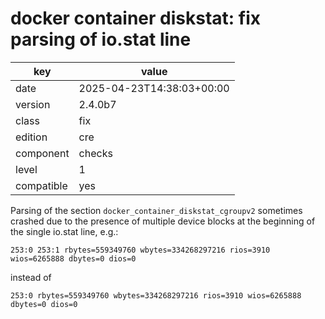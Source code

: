 [//]: # (werk v2)
# docker container diskstat: fix parsing of io.stat line

key        | value
---------- | ---
date       | 2025-04-23T14:38:03+00:00
version    | 2.4.0b7
class      | fix
edition    | cre
component  | checks
level      | 1
compatible | yes

Parsing of the section `docker_container_diskstat_cgroupv2` sometimes crashed
due to the presence of multiple device blocks at the beginning of the single io.stat line,
e.g.:

    253:0 253:1 rbytes=559349760 wbytes=334268297216 rios=3910 wios=6265888 dbytes=0 dios=0

instead of

    253:0 rbytes=559349760 wbytes=334268297216 rios=3910 wios=6265888 dbytes=0 dios=0
